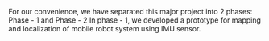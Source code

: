 For our convenience, we have separated this major project into 2 phases: Phase - 1 and Phase - 2
In phase - 1, we developed a prototype for mapping and localization of mobile robot system using IMU sensor.
